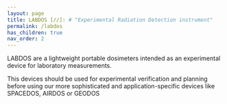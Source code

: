 ```yaml
---
layout: page
title: LABDOS [//]: # "Experimental Radiation Detection instrument"
permalink: /labdos
has_children: true
nav_order: 2
---
```


LABDOS are a lightweight portable dosimeters intended as an experimental device for laboratory measurements. 

This devices should be used for experimental verification and planning before using our more sophisticated and application-specific devices like SPACEDOS, AIRDOS or GEODOS
